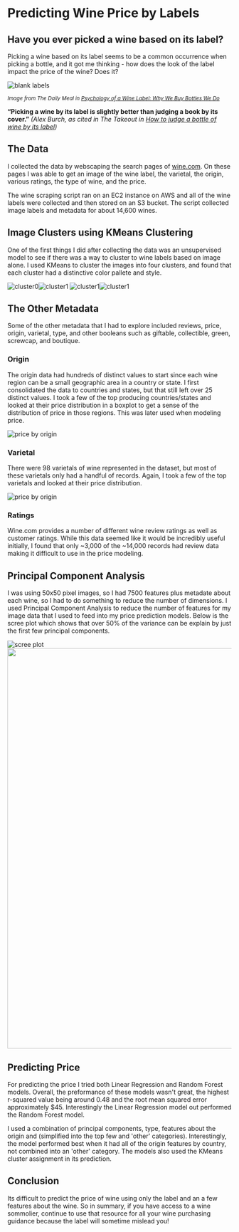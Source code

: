# Predicting Wine Price by Labels

## Have you ever picked a wine based on its label?
Picking a wine based on its label seems to be a common occurrence when picking a bottle, and it got me thinking - how does the look of the label impact the price of the wine? Does it?

![blank labels](/figures/wine-labels.jpg)

<sup>*Image from The Daily Meal in [Psychology of a Wine Label: Why We Buy Bottles We Do](https://www.thedailymeal.com/psychology-wine-label-why-we-buy-bottles-we-do)*</sup>


**“Picking a wine by its label is slightly better than judging a book by its cover.”** *(Alex Burch, as cited in The Takeout in [How to judge a bottle of wine by its label](https://thetakeout.com/how-to-judge-a-bottle-of-wine-by-its-label-1828030852))*


## The Data
I collected the data by webscaping the search pages of [wine.com](https://www.wine.com/list/wine/7155). On these pages I was able to get an image of the wine label, the varietal, the origin, various ratings, the type of wine, and the price.

The wine scraping script ran on an EC2 instance on AWS and all of the wine labels were collected and then stored on an S3 bucket. The script collected image labels and metadata for about 14,600 wines.

## Image Clusters using KMeans Clustering
One of the first things I did after collecting the data was an unsupervised model to see if there was a way to cluster to wine labels based on image alone. I used KMeans to cluster the images into four clusters, and found that each cluster had a distinctive color pallete and style.

![cluster0](/figures/no_padding_cluster0.jpg)![cluster1](/figures/no_padding_cluster1.jpg)
![cluster1](/figures/no_padding_cluster2.jpg)![cluster1](/figures/no_padding_cluster3.jpg)

## The Other Metadata
Some of the other metadata that I had to explore included reviews, price, origin, varietal, type, and other booleans such as giftable, collectible, green, screwcap, and boutique.

### Origin
The origin data had hundreds of distinct values to start since each wine region can be a small geographic area in a country or state. I first consolidated the data to countries and states, but that still left over 25 distinct values. I took a few of the top producing countries/states and looked at their price distribution in a boxplot to get a sense of the distribution of price in those regions. This was later used when modeling price.

![price by origin](/figures/price_by_origin.jpeg)

### Varietal
There were 98 varietals of wine represented in the dataset, but most of these varietals only had a handful of records. Again, I took a few of the top varietals and looked at their price distribution.

![price by origin](/figures/price_by_origin.jpeg)

### Ratings
Wine.com provides a number of different wine review ratings as well as customer ratings. While this data seemed like it would be incredibly useful initially, I found that only ~3,000 of the ~14,000 records had review data making it difficult to use in the price modeling.

## Principal Component Analysis
I was using 50x50 pixel images, so I had 7500 features plus metadate about each wine, so I had to do something to reduce the number of dimensions. I used Principal Component Analysis to reduce the number of features for my image data that I used to feed into my price prediction models. Below is the scree plot which shows that over 50% of the variance can be explain by just the first few principal components.

![scree plot](/figures/pca_scree_plot.jpg)
<img src="/figures/pca_scree_plot.jpg" width="900">

## Predicting Price
For predicting the price I tried both Linear Regression and Random Forest models. Overall, the preformance of these models wasn't great, the highest r-squared value being around 0.48 and the root mean squared error approximately $45. Interestingly the Linear Regression model out performed the Random Forest model.

I used a combination of principal components, type, features about the origin and (simplified into the top few and 'other' categories). Interestingly, the model performed best when it had all of the origin features by country, not combined into an 'other' category. The models also used the KMeans cluster assignment in its prediction.

## Conclusion
Its difficult to predict the price of wine using only the label and an a few features about the wine. So in summary, if you have access to a wine sommolier, continue to use that resource for all your wine purchasing guidance because the label will sometime mislead you! 
